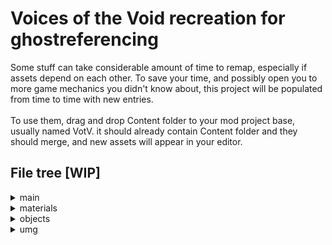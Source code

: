 # Voices of the Void recreation for ghostreferencing 
Some stuff can take considerable amount of time to remap, especially if assets depend on each other. To save your time, and possibly open you to more game mechanics you didn't know about, this project will be populated from time to time with new entries.<br/><br/>
To use them, drag and drop Content folder to your mod project base, usually named VotV. it should already contain Content folder and they should merge, and new assets will appear in your editor.


## File tree [WIP]

<details>
 <summary>main</summary>
  <details><summary>datatables</summary>
   - list_props
  </details>
 <details>
 <summary>enums</summary>
   - enum_action <br/>
   - enum_difficulty<br/>
   - enum_emailChars<br/>
   - enum_freq<br/>
   - enum_gamemode<br/>
   - enum_interactionActions<br/>
   - enum_notifyType<br/>
   - enum_objectType<br/>
   - enum_quality<br/>
   - enum_shopCats<br/>
   - enum_signalResponse<br/>
   - enum_spawnmenuCats<br/>
 </details>
 <details>
 <summary>interfaces</summary>
   - int_coms<br/>
   - int_objects<br/>
   - int_player<br/>
   - int_save1<br/>
   - int_ttrigger<br/>
 </details>
  <details>
 <summary>structs (All unsafe except struct_food1, struct_save and what it uses)</summary>
   - struct_byteimage<br/>
   - struct_customMesh<br/>
   - struct_dangerProp<br/>
   - struct_email<br/>
   - struct_food1<br/>
   - struct_keybind<br/>
   - struct_lootWeighted<br/>
   - struct_mBool<br/>
   - struct_mClass<br/>
   - struct_mFloat<br/>
   - struct_mInt<br/>
   - struct_mString<br/>
   - struct_mVector<br/>
   - struct_physSound<br/>
   - struct_prop<br/>
   - struct_propDynamic<br/>
   - struct_save<br/>
   - struct_settings<br/>
   - struct_signalDataDynamic<br/>
   - struct_signal_data<br/>
   - struct_signal_spawn<br/>
   - struct_sound<br/>
   - struct_spaceObject<br/>
   - struct_store<br/>
   - struct_triggerSave<br/>
   - struct_tv<br/>
   - struct_weapon<br/>
   - struct_weightedName
 </details>
- GameInst<br/>
- lib<br/>
- mainGamemode<br/>
- mainPlayer<br/>
- physicsImpact<br/>
- save_main<br/>
- saveSlot
</details>
<details><summary>materials</summary>
 <details><summary>phys</summary>
- bag<br/>
- bag_flammable<br/>
- ball<br/>
- balloon<br/>
- barrel<br/>
- batt<br/>
- body<br/>
- can<br/>
- concrete<br/>
- concrete1<br/>
- concrete_float<br/>
- concrete_massive<br/>
- concrete_massive_float<br/>
- concrete_shroom<br/>
- cup<br/>
- dirt<br/>
- drive<br/>
- flesh<br/>
- food<br/>
- glass<br/>
- gold<br/>
- gold_s<br/>
- grass<br/>
- grate<br/>
- gravel<br/>
- kerfusWheel<br/>
- metal<br/>
- metalHeavy<br/>
- metalPipe<br/>
- metalPipe1<br/>
- paper<br/>
- plastic<br/>
- rubber<br/>
- sball<br/>
- silent<br/>
- slide<br/>
- vehicle<br/>
- wood
 </details>
</details>
<details><summary>objects</summary>
 [WIP] 80 entries total
</details>
<details><summary>umg</summary>
 <details><summary>UI</summary>
  - umg_menu<br/>
  - umg_quicksave<br/>
  - umg_serverMinigame
 </details>
- umg_clipboard<br/>
- umg_console<br/>
- umg_coords<br/>
- umg_deathscreen<br/>
- umg_decoder<br/>
- umg_equipmentSlot<br/>
- umg_hints<br/>
- umg_hovertextNametag<br/>
- umg_inventory<br/>
- umg_inventorySlot<br/>
- umg_laptop<br/>
- umg_minimap<br/>
- umg_onlineRadio<br/>
- umg_paperDraw<br/>
- umg_passlock<br/>
- umg_printer<br/>
- umg_propInv<br/>
- umg_propInvInvSlot<br/>
- umg_propInvSlor<br/>
- umg_radarScreen<br/>
- umg_reactor<br/>
- umg_signalDownload<br/>
- umg_signalPlay<br/>
- umg_tvOffline<br/>
- umg_UI
</details>
